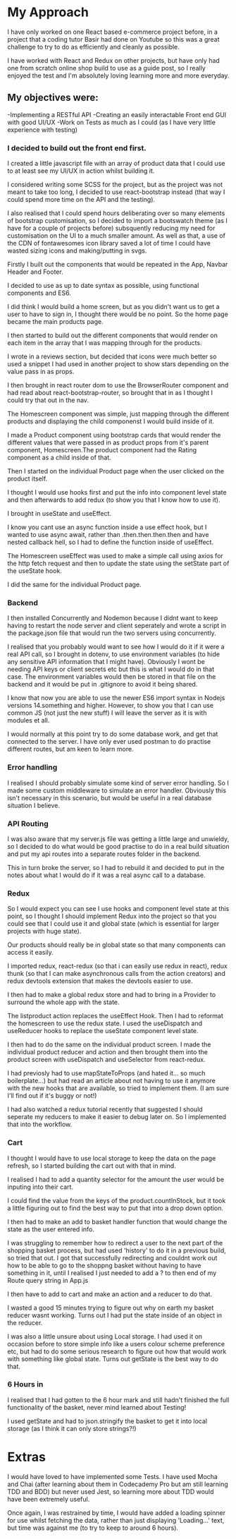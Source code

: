 # My Approach

I have only worked on one React based e-commerce project before, in a project that a coding tutor Basir had done on Youtube so this was a great challenge to try to do as efficiently and cleanly as possible.

I have worked with React and Redux on other projects, but have only had one from scratch online shop build to use as a guide post, so I really enjoyed the test and I'm absolutely loving learning more and more everyday.

## My objectives were:

-Implementing a RESTful API
-Creating an easily interactable Front end GUI with good UI/UX
-Work on Tests as much as I could (as I have very little experience with testing)

### I decided to build out the front end first.

I created a little javascript file with an array of product data that I could use to at least see my UI/UX in action whilst building it.

I considered writing some SCSS for the project, but as the project was not meant to take too long, I decided to use react-bootstrap instead (that way I could spend more time on the API and the testing).

I also realised that I could spend hours deliberating over so many elements of bootstrap customisation, so I decided to import a bootswatch theme (as I have for a couple of projects before) subsquently reducing my need for customisation on the UI to a much smaller amount. As well as that, a use of the CDN of fontawesomes icon library saved a lot of time I could have wasted sizing icons and making/putting in svgs.

Firstly I built out the components that would be repeated in the App, Navbar Header and Footer.

I decided to use as up to date syntax as possible, using functional components and ES6.

I did think I would build a home screen, but as you didn't want us to get a user to have to sign in, I thought there would be no point.
So the home page became the main products page.

I then started to build out the different components that would render on each item in the array that I was mapping through for the products.

I wrote in a reviews section, but decided that icons were much better so used a snippet I had used in another project to show stars depending on the value pass in as props.

I then brought in react router dom to use the BrowserRouter component and had read about react-bootstrap-router, so brought that in as I thought I could try that out in the nav.

The Homescreen component was simple, just mapping through the different products and displaying the child componenst I would build inside of it.

I made a Product component using bootstrap cards that would render the different values that were passed in as product props from it's parent component, Homescreen.The product component had the Rating component as a child inside of that.

Then I started on the individual Product page when the user clicked on the product itself.

I thought I would use hooks first and put the info into component level state and then afterwards to add redux (to show you that I know how to use it).

I brought in useState and useEffect.

I know you cant use an async function inside a use effect hook, but I wanted to
use async await, rather than .then.then.then.then and have nested callback hell, so I had to define the function inside of useEffect.

The Homescreen useEffect was used to make a simple call using axios for the http fetch request and then to update the state using the setState part of the useState hook.

I did the same for the individual Product page.

### Backend

I then installed Concurrently and Nodemon because I didnt want to keep having to restart the node server and client seperately and wrote a script in the package.json file that would run the two servers using concurrently.

I realised that you probably would want to see how I would do it if it were a real API call, so I brought in dotenv, to use environment variables (to hide any sensitive API information that I might have). Obviously I wont be needing API keys or client secrets etc but this is what I would do in that case. The environment variables would then be stored in that file on the backend and it would be put in .gitignore to avoid it being shared.

I know that now you are able to use the newer ES6 import syntax in Nodejs versions 14.something and higher. However, to show you that I can use common JS (not just the new stuff) I will leave the server as it is with modules et all.

I would normally at this point try to do some database work, and get that connected to the server. I have only ever used postman to do practise different routes, but am keen to learn more.

### Error handling

I realised I should probably simulate some kind of server error handling. So I made some custom middleware to simulate an error handler. Obviously this isn't necessary in this scenario, but would be useful in a real database situation I believe.

### API Routing

I was also aware that my server.js file was getting a little large and unwieldy, so I decided to do what would be good practise to do in a real build situation and
put my api routes into a separate routes folder in the backend.

This in turn broke the server, so I had to rebuild it and decided to put in the notes about what I would do if it was a real async call to a database.

### Redux

So I would expect you can see I use hooks and component level state at this point, so I thought I should implement Redux into the project so that you could see that I could use it and global state (which is essential for larger projects with huge state).

Our products should really be in global state so that many components can access it easily.

I imported redux, react-redux (so that i can easily use redux in react), redux thunk (so that I can make asynchronous calls from the action creators) and redux devtools extension that makes the devtools easier to use.

I then had to make a global redux store and had to bring in a Provider to surround the whole app with the state.

The listproduct action replaces the useEffect Hook. Then I had to reformat the homescreen to use the redux state.
I used the useDispatch and useReducer hooks to replace the useState component level state.

I then had to do the same on the individual product screen. I made the individual product reducer and action and then brought them into the product screen with useDispatch and useSelector from react-redux.

I had previosly had to use mapStateToProps (and hated it... so much boilerplate...) but had read an article about not having to use it anymore with the new hooks that are available, so tried to implement them. (I am sure I'll find out if it's buggy or not!)

I had also watched a redux tutorial recently that suggested I should seperate my reducers to make it easier to debug later on. So I implemented that into the workflow.

### Cart

I thought I would have to use local storage to keep the data on the page refresh, so I started building the cart out with that in mind.

I realised I had to add a quantity selector for the amount the user would be inputing into their cart.

I could find the value from the keys of the product.countInStock, but it took a little figuring out to find the best way to put that into a drop down option.

I then had to make an add to basket handler function that would change the state as the user entered info.

I was struggling to remember how to redirect a user to the next part of the shopping basket process, but had used 'history' to do it in a previous build, so tried that out.
I got that successfully redirecting and couldnt work out how to be able to go to the shoppng basket without having to have something in it, until I realised I just needed to add a ? to then end of my
Route query string in App.js

I then have to add to cart and make an action and a reducer to do that.

I wasted a good 15 minutes trying to figure out why on earth my basket reducer wasnt working. Turns out I had put the state inside of an object in the reducer.

I was also a little unsure about using Local storage. I had used it on occasion before to store simple info like a users colour scheme preference etc, but had to do some serious research to figure out how that would work with something like global state.
Turns out getState is the best way to do that.

### 6 Hours in

I realised that I had gotten to the 6 hour mark and still hadn't finished the full functionality of the basket, never mind learned about Testing!

I used getState and had to json.stringify the basket to get it into local storage (as I think it can only store strings?!)

# Extras

I would have loved to have implemented some Tests. I have used Mocha and Chai (after learning about them in Codecademy Pro but am still learning TDD and BDD) but never used Jest, so learning more about TDD would have been extremely useful.

Once again, I was restrained by time, I would have added a loading spinner for use whilst fetching the data, rather than just displaying 'Loading...' text,
but time was against me (to try to keep to around 6 hours).
